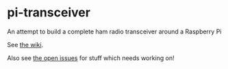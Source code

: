 # pi-transceiver
An attempt to build a complete ham radio transceiver around a Raspberry Pi

See [the wiki](https://github.com/M0LTE/pi-transceiver/wiki).

Also see [the open issues](https://github.com/M0LTE/pi-transceiver/issues) for stuff which needs working on!
